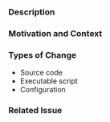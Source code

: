 ### Description
<!--- Describe your changes in detail -->

### Motivation and Context
<!--- Why is this change required? What problem does it solve? -->

### Types of Change
<!--- What types of change you introduce? -->
<!--- Remove any items below that are irrelevant and add new ones that are relevant  -->
- Source code
- Executable script
- Configuration

### Related Issue
<!--- Please link to the related issue if there is any -->
<!--- Or remove this section if there isn't any -->
